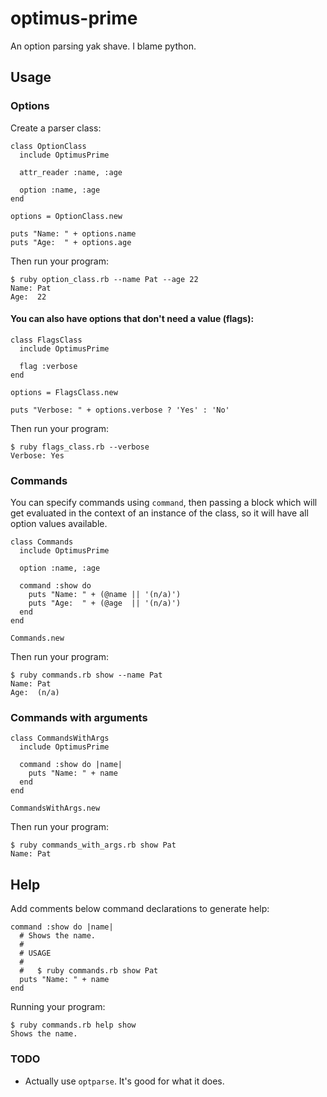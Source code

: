 # optimus-prime

An option parsing yak shave. I blame python.

## Usage

### Options

Create a parser class:

    class OptionClass
      include OptimusPrime

      attr_reader :name, :age

      option :name, :age
    end

    options = OptionClass.new

    puts "Name: " + options.name
    puts "Age:  " + options.age

Then run your program:

    $ ruby option_class.rb --name Pat --age 22
    Name: Pat
    Age:  22

#### You can also have options that don't need a value (flags):

    class FlagsClass
      include OptimusPrime

      flag :verbose
    end

    options = FlagsClass.new

    puts "Verbose: " + options.verbose ? 'Yes' : 'No'

Then run your program:

    $ ruby flags_class.rb --verbose
    Verbose: Yes

### Commands

You can specify commands using `command`, then passing a block
which will get evaluated in the context of an instance of the class,
so it will have all option values available.

    class Commands
      include OptimusPrime

      option :name, :age

      command :show do
        puts "Name: " + (@name || '(n/a)')
        puts "Age:  " + (@age  || '(n/a)')
      end
    end

    Commands.new

Then run your program:

    $ ruby commands.rb show --name Pat
    Name: Pat
    Age:  (n/a)

### Commands with arguments

    class CommandsWithArgs
      include OptimusPrime

      command :show do |name|
        puts "Name: " + name
      end
    end

    CommandsWithArgs.new

Then run your program:

    $ ruby commands_with_args.rb show Pat
    Name: Pat

## Help

Add comments below command declarations to generate help:

    command :show do |name|
      # Shows the name.
      #
      # USAGE
      #
      #   $ ruby commands.rb show Pat
      puts "Name: " + name
    end

Running your program:

    $ ruby commands.rb help show
    Shows the name.

### TODO

* Actually use `optparse`. It's good for what it does.
